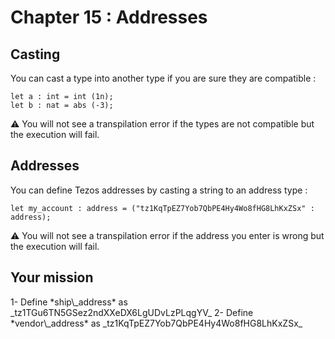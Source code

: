 # Chapter 15 : Addresses

<dialog character="mechanics">The scan showed some unusual activity on the planet Osiris, it's likely we will find Xenomorph activity there. We should gear up first. I suggest we stop by a weapon merchant. Here is the address.</dialog>

## Casting

You can cast a type into another type if you are sure they are compatible :

```
let a : int = int (1n);
let b : nat = abs (-3);
```

⚠️ You will not see a transpilation error if the types are not compatible but the execution will fail.

## Addresses

You can define Tezos addresses by casting a string to an address type :

```
let my_account : address = ("tz1KqTpEZ7Yob7QbPE4Hy4Wo8fHG8LhKxZSx" : address);
```

⚠️ You will not see a transpilation error if the address you enter is wrong but the execution will fail.

## Your mission

<!-- prettier-ignore -->1- Define *ship\_address* as _tz1TGu6TN5GSez2ndXXeDX6LgUDvLzPLqgYV_

<!-- prettier-ignore -->2- Define *vendor\_address* as _tz1KqTpEZ7Yob7QbPE4Hy4Wo8fHG8LhKxZSx_
